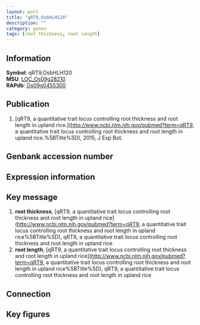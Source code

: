 ```yaml
---
layout: post
title: "qRT9,OsbHLH120"
description: ""
category: genes
tags: [root thickness, root length]
---
```


## Information
__Symbol__: qRT9,OsbHLH120  
__MSU__: [LOC_Os09g28210](http://rice.plantbiology.msu.edu/cgi-bin/ORF_infopage.cgi?orf=LOC_Os09g28210)  
__RAPdb__: [Os09g0455300](http://rapdb.dna.affrc.go.jp/viewer/gbrowse_details/irgsp1?name=Os09g0455300)  

## Publication
1. [qRT9, a quantitative trait locus controlling root thickness and root length in upland rice.](http://www.ncbi.nlm.nih.gov/pubmed?term=qRT9, a quantitative trait locus controlling root thickness and root length in upland rice.%5BTitle%5D), 2015, J Exp Bot.

## Genbank accession number

## Expression information

## Key message
1. __root thickness__, [qRT9, a quantitative trait locus controlling root thickness and root length in upland rice](http://www.ncbi.nlm.nih.gov/pubmed?term=qRT9, a quantitative trait locus controlling root thickness and root length in upland rice%5BTitle%5D), qRT9, a quantitative trait locus controlling root thickness and root length in upland rice
2. __root length__, [qRT9, a quantitative trait locus controlling root thickness and root length in upland rice](http://www.ncbi.nlm.nih.gov/pubmed?term=qRT9, a quantitative trait locus controlling root thickness and root length in upland rice%5BTitle%5D), qRT9, a quantitative trait locus controlling root thickness and root length in upland rice

## Connection

## Key figures


